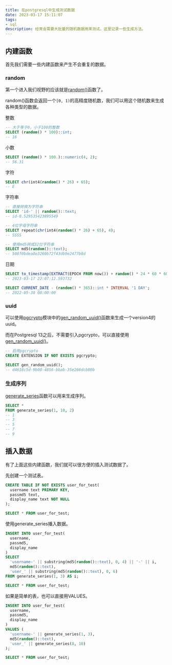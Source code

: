 ```yaml
---
title: 在postgresql中生成测试数据
date: 2023-03-17 15:11:07
tags:
- sql
description: 经常会需要大批量的随机数据用来测试，这里记录一些生成方法。
---
```

## 内建函数
首先我们需要一些内建函数来产生不会重复的数据。

### random
第一个进入我们视野的应该就是[random()](https://www.postgresql.org/docs/current/functions-math.html#FUNCTIONS-MATH-RANDOM-TABLE)函数了。

random()函数会返回一个`[0, 1)`的高精度随机数，我们可以用这个随机数来生成各种类型的数据。

整数
```sql
-- 大于等于0，小于100的整数
SELECT (random() * 100)::int;
-- 16
```

小数
```sql
SELECT (random() * 100.)::numeric(4, 2);
-- 56.31
```

字符
```sql
SELECT chr(int4(random() * 26) + 65);
-- E
```

字符串
```sql
-- 直接转换为字符串
SELECT 'id-' || random()::text;
-- id-0.529535423895549

-- 4位字母字符串
SELECT repeat(chr(int4(random() * 26) + 65), 4);
-- SSSS

-- 使用md5转成32位字符串
SELECT md5(random()::text);
-- 508f0bdea8e3260b72f43db9e2477b0d
```

日期
```sql
SELECT to_timestamp(EXTRACT(EPOCH FROM now()) + random() * 24 * 60 * 60) at time zone 'CCT';
-- 2023-03-17 22:07:12.593732

SELECT CURRENT_DATE - (random() * 365)::int * INTERVAL '1 DAY';
-- 2022-05-30 00:00:00
```

### uuid
可以使用[pgcrypto](https://www.postgresql.org/docs/current/pgcrypto.html)模块中的[gen_random_uuid()](https://www.postgresql.org/docs/current/pgcrypto.html#id-1.11.7.37.11)函数来生成一个version4的uuid。

而在Postgresql 13之后，不需要引入pgcrypto，可以直接使用[gen_random_uuid()](https://www.postgresql.org/docs/current/functions-uuid.html)。

```sql
-- 启用pgcrypto
CREATE EXTENSION IF NOT EXISTS pgcrypto;

SELECT gen_random_uuid();
-- d4618c5d-9b00-4856-bbab-35e266dcb80b
```

### 生成序列
[generate_series](https://www.postgresql.org/docs/current/functions-srf.html)函数可以用来生成序列。

```sql
SELECT *
FROM generate_series(1, 10, 2)
-- 1
-- 3
-- 5
-- 7
-- 9
``` 

## 插入数据
有了上面这些内建函数，我们就可以很方便的插入测试数据了。

先创建一个测试表。
```sql
CREATE TABLE IF NOT EXISTS user_for_test(
  username text PRIMARY KEY,
  passmd5 text, 
  display_name text NOT NULL
);

SELECT * FROM user_for_test;
```

使用generate_series播入数据。
```sql
INSERT INTO user_for_test(
  username,
  passmd5,
  display_name
) 
SELECT 
  'username-' || substring(md5(random()::text), 0, 4) || '-' || i,
  md5(random()::text),
  'user_' || substring(md5(random()::text), 0, 6)
FROM generate_series(1, 3) AS i;

SELECT * FROM user_for_test;
```

如果是简单的表，也可以直接用VALUES。
```sql
INSERT INTO user_for_test(
  username,
  passmd5,
  display_name
) 
VALUES (
  'username-' || generate_series(1, 3),
  md5(random()::text),
  'user_' || generate_series(8, 10)
);

SELECT * FROM user_for_test;
```
